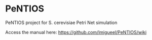 # PeNTIOS
PeNTIOS project for S. cerevisiae Petri Net simulation

Access the manual here: https://github.com/lmigueel/PeNTIOS/wiki
